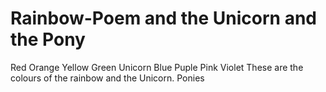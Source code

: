 # Rainbow-Poem and the Unicorn and the Pony

Red
Orange
Yellow
Green
Unicorn
Blue
Puple
Pink
Violet
These are the colours of the rainbow and the Unicorn.
Ponies
